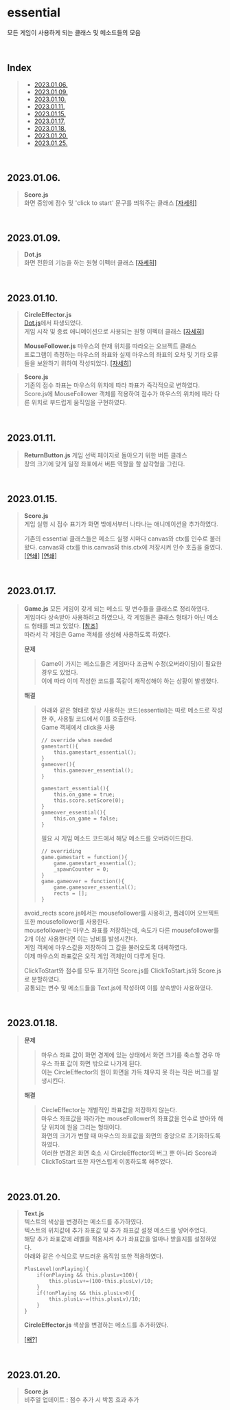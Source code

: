 # essential

모든 게임이 사용하게 되는 클래스 및 메소드들의 모음

<br/>

## Index

> - [2023.01.06.](#20230106)
> - [2023.01.09.](#20230109)
> - [2023.01.10.](#20230110)
> - [2023.01.11.](#20230111)
> - [2023.01.15.](#20230115)
> - [2023.01.17.](#20230117)
> - [2023.01.18.](#20230118)
> - [2023.01.20.](#20230120)
> - [2023.01.25.](#20230120)

<br/>

## 2023.01.06.

> **Score.js**  
> 화면 중앙에 점수 및 'click to start' 문구를 띄워주는 클래스 [[자세히]](./shoot_balls.md#20230106)

<br/>

## 2023.01.09.

> **Dot.js**  
> 화면 전환의 기능을 하는 원형 이펙터 클래스 [[자세히]](./avoid_rects.md#20230109)

<br/>

## 2023.01.10.

> **CircleEffector.js**  
> [Dot.js](#20230109)에서 파생되었다.  
> 게임 시작 및 종료 애니메이션으로 사용되는 원형 이펙터 클래스 [[자세히]](./avoid_rects.md#20230103)
>
> **MouseFollower.js**
> 마우스의 현재 위치를 따라오는 오브젝트 클래스  
> 프로그램이 측정하는 마우스의 좌표와 실제 마우스의 좌표의 오차 및 기타 오류들을 보완하기 위하여 작성되었다. [[자세히]](./avoid_rects.md#20230103)

> **Score.js**  
> 기존의 점수 좌표는 마우스의 위치에 따라 좌표가 즉각적으로 변하였다.  
> Score.js에 MouseFollower 객체를 적용하여 점수가 마우스의 위치에 따라 다른 위치로 부드럽게 움직임을 구현하였다.

<br/>

## 2023.01.11.

> **ReturnButton.js**
> 게임 선택 페이지로 돌아오기 위한 버튼 클래스  
> 창의 크기에 맞게 일정 좌표에서 버튼 역할을 할 삼각형을 그린다.

<br/>

## 2023.01.15.

> **Score.js**  
> 게임 실행 시 점수 표기가 화면 밖에서부터 나타나는 애니메이션을 추가하였다.
>
> 기존의 essential 클래스들은 메소드 실행 시마다 canvas와 ctx를 인수로 불러왔다. canvas와 ctx를 this.canvas와 this.ctx에 저장시켜 인수 호출을 줄였다. [[연쇄]](./avoid_rects.md#20230115) [[연쇄]](./shoot_balls.md#20230115)

<br/>

## 2023.01.17.

> **Game.js**
> 모든 게임이 갖게 되는 메소드 및 변수들을 클래스로 정리하였다.  
> 게임마다 상속받아 사용하려고 하였으나, 각 게임들은 클래스 형태가 아닌 메소드 형태를 띄고 있었다. [[참조]](./select_game.md#20230111)  
> 따라서 각 게임은 Game 객체를 생성해 사용하도록 하였다.
>
> **문제**
>
> > Game이 가지는 메소드들은 게임마다 조금씩 수정(오버라이딩)이 필요한 경우도 있었다.  
> > 이에 따라 이미 작성한 코드를 똑같이 재작성해야 하는 상황이 발생했다.
>
> **해결**
>
> > 아래와 같은 형태로 항상 사용하는 코드(essential)는 따로 메소드로 작성한 후, 사용될 코드에서 이를 호출한다.  
> > Game 객체에서 click을 사용
> >
> > ```
> > // override when needed
> > gamestart(){
> >     this.gamestart_essential();
> > }
> > gameover(){
> >     this.gameover_essential();
> > }
> >
> > gamestart_essential(){
> >     this.on_game = true;
> >     this.score.setScore(0);
> > }
> > gameover_essential(){
> >     this.on_game = false;
> > }
> > ```
> >
> > 필요 시 게임 메소드 코드에서 해당 메소드를 오버라이드한다.
> >
> > ```
> > // overriding
> > game.gamestart = function(){
> >     game.gamestart_essential();
> >     _spawnCounter = 0;
> > }
> > game.gameover = function(){
> >     game.gamesover_essential();
> >     rects = [];
> > }
> > ```
>
> avoid_rects score.js에서는 mousefollower를 사용하고, 플레이어 오브젝트 또한 mousefollower를 사용한다.  
> mousefollower는 마우스 좌표를 저장하는데, 속도가 다른 mousefollower를 2개 이상 사용한다면 이는 낭비를 발생시킨다.  
> 게임 객체에 마우스값을 저장하여 그 값을 불러오도록 대체하였다.  
> 이제 마우스의 좌표값은 오직 게임 객체만이 다루게 된다.
>
> ClickToStart와 점수를 모두 표기하던 Score.js를 ClickToStart.js와 Score.js로 분할하였다.  
> 공통되는 변수 및 메소드들을 Text.js에 작성하여 이를 상속받아 사용하였다.

<br/>

## 2023.01.18.

> **문제**
>
> > 마우스 좌표 값이 화면 경계에 있는 상태에서 화면 크기를 축소할 경우 마우스 좌표 값이 화면 밖으로 나가게 된다.  
> > 이는 CircleEffector의 원이 화면을 가득 채우지 못 하는 작은 버그를 발생시킨다.
>
> **해결**
>
> > CircleEffector는 개별적인 좌표값을 저장하지 않는다.  
> > 마우스 좌표값을 따라가는 mouseFollower의 좌표값을 인수로 받아와 해당 위치에 원을 그리는 형태이다.  
> > 화면의 크기가 변할 때 마우스의 좌표값을 화면의 중앙으로 초기화하도록 하였다.  
> > 이러한 변경은 화면 축소 시 CircleEffector의 버그 뿐 아니라 Score과 ClickToStart 또한 자연스럽게 이동하도록 해주었다.

<br/>

## 2023.01.20.

> **Text.js**  
> 텍스트의 색상을 변경하는 메소드를 추가하였다.  
> 텍스트의 위치값에 추가 좌표값 및 추가 좌표값 설정 메소드를 넣어주었다.  
> 해당 추가 좌표값에 레벨을 적용시켜 추가 좌표값을 얼마나 받을지를 설정하였다.  
> 아래와 같은 수식으로 부드러운 움직임 또한 적용하였다.
>
> ```
> PlusLevel(onPlaying){
>     if(onPlaying && this.plusLv<100){
>         this.plusLv+=(100-this.plusLv)/10;
>     }
>     if(!onPlaying && this.plusLv>0){
>         this.plusLv-=(this.plusLv)/10;
>     }
> }
>
> ```
>
> **CircleEffector.js**
> 색상을 변경하는 메소드를 추가하였다.
>
> [[왜?]](/docs/light_switch.md/#20230120)

<br/>

## 2023.01.20.

> **Score.js**  
> 비주얼 업데이트 : 점수 추가 시 박동 효과 추가
